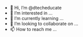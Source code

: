 - 👋 Hi, I’m @dtecheducate
- 👀 I’m interested in ...
- 🌱 I’m currently learning ...
- 💞️ I’m looking to collaborate on ...
- 📫 How to reach me ...

<!---
dtecheducate/dtecheducate is a ✨ special ✨ repository because its `README.md` (this file) appears on your GitHub profile.
You can click the Preview link to take a look at your changes.
--->

